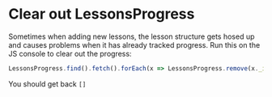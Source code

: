 # Clear out LessonsProgress

Sometimes when adding new lessons, the lesson structure gets hosed up and causes problems when it has already tracked progress. Run this on the JS console to clear out the progress:

```javascript
LessonsProgress.find().fetch().forEach(x => LessonsProgress.remove(x._id)); LessonsProgress.find().fetch() 
```

You should get back `[]`
